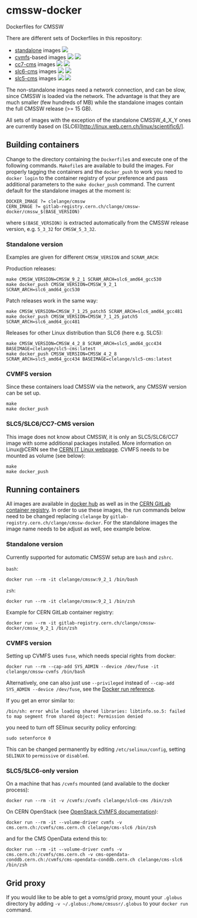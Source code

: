 # cmssw-docker

Dockerfiles for CMSSW

There are different sets of Dockerfiles in this repository:

- [standalone](standalone) images [![](https://images.microbadger.com/badges/image/clelange/cmssw.svg)](https://microbadger.com/images/clelange/cmssw)
- [cvmfs](cvmfs)-based images [![](https://images.microbadger.com/badges/image/clelange/cmssw-cvmfs.svg)](https://microbadger.com/images/clelange/cmssw-cvmfs) [![](https://images.microbadger.com/badges/version/clelange/cmssw-cvmfs.svg)](https://microbadger.com/images/clelange/cmssw-cvmfs)
- [cc7-cms](cc7-cms) images [![](https://images.microbadger.com/badges/image/clelange/cc7-cms.svg)](https://microbadger.com/images/clelange/cc7-cms) [![](https://images.microbadger.com/badges/version/clelange/cc7-cms.svg)](https://microbadger.com/images/clelange/cc7-cms)
- [slc6-cms](slc6-cms) images [![](https://images.microbadger.com/badges/image/clelange/slc6-cms.svg)](https://microbadger.com/images/clelange/slc6-cms) [![](https://images.microbadger.com/badges/version/clelange/slc6-cms.svg)](https://microbadger.com/images/clelange/slc6-cms)
- [slc5-cms](slc5-cms) images [![](https://images.microbadger.com/badges/image/clelange/slc5-cms.svg)](https://microbadger.com/images/clelange/slc5-cms) [![](https://images.microbadger.com/badges/version/clelange/slc5-cms.svg)](https://microbadger.com/images/clelange/slc5-cms)


The non-standalone images need a network connection, and can be slow, since CMSSW is loaded via the network. The advantage is that they are much smaller (few hundreds of MB) while the standalone images contain the full CMSSW release (>= 15 GB).

All sets of images with the exception of the standalone CMSSW_4_X_Y ones are currently based on (SLC6)[http://linux.web.cern.ch/linux/scientific6/].

## Building containers

Change to the directory containing the `Dockerfile`s and execute one of the following commands. `Makefile`s are available to build the images. For properly tagging the containers and the `docker_push` to work you need to `docker login` to the container registry of your preference and pass additional parameters to the `make docker_push` command. The current default for the standalone images at the moment is:

```shell
DOCKER_IMAGE ?= clelange/cmssw
CERN_IMAGE ?= gitlab-registry.cern.ch/clange/cmssw-docker/cmssw_$(BASE_VERSION)
```

where `$(BASE_VERSION)` is extracted automatically from the CMSSW release version, e.g. `5_3_32` for `CMSSW_5_3_32`.

### Standalone version

Examples are given for different `CMSSW_VERSION` and `SCRAM_ARCH`:

Production releases:

```shell
make CMSSW_VERSION=CMSSW_9_2_1 SCRAM_ARCH=slc6_amd64_gcc530
make docker_push CMSSW_VERSION=CMSSW_9_2_1 SCRAM_ARCH=slc6_amd64_gcc530
```

Patch releases work in the same way:

```shell
make CMSSW_VERSION=CMSSW_7_1_25_patch5 SCRAM_ARCH=slc6_amd64_gcc481
make docker_push CMSSW_VERSION=CMSSW_7_1_25_patch5 SCRAM_ARCH=slc6_amd64_gcc481
```

Releases for other Linux distribution than SLC6 (here e.g. SLC5):

```shell
make CMSSW_VERSION=CMSSW_4_2_8 SCRAM_ARCH=slc5_amd64_gcc434 BASEIMAGE=clelange/slc5-cms:latest
make docker_push CMSSW_VERSION=CMSSW_4_2_8 SCRAM_ARCH=slc5_amd64_gcc434 BASEIMAGE=clelange/slc5-cms:latest
```

### CVMFS version

Since these containers load CMSSW via the network, any CMSSW version can be set up.

```shell
make
make docker_push
```

### SLC5/SLC6/CC7-CMS version

This image does not know about CMSSW, it is only an SLC5/SLC6/CC7 image with some additional packages installed. More information on Linux@CERN see the [CERN IT Linux webpage](http://linuxsoft.cern.ch/). CVMFS needs to be mounted as volume (see below):

```shell
make
make docker_push
```

## Running containers

All images are available in [docker hub](http://hub.docker.com/r/clelange/) as well as in the [CERN GitLab container registry](https://gitlab.cern.ch/clange/cmssw-docker/container_registry). In order to use these images, the run commands below need to be changed replacing `clelange` by `gitlab-registry.cern.ch/clange/cmssw-docker`. For the standalone images the image name needs to be adjust as well, see example below.

### Standalone version

Currently supported for automatic CMSSW setup are `bash` and `zshrc`.

`bash`:

```shell
docker run --rm -it clelange/cmssw:9_2_1 /bin/bash
```

`zsh`:

```shell
docker run --rm -it clelange/cmssw:9_2_1 /bin/zsh
```

Example for CERN GitLab container registry:

```shell
docker run --rm -it gitlab-registry.cern.ch/clange/cmssw-docker/cmssw_9_2_1 /bin/zsh
```

### CVMFS version

Setting up CVMFS uses `fuse`, which needs special rights from docker:

```shell
docker run --rm --cap-add SYS_ADMIN --device /dev/fuse -it clelange/cmssw-cvmfs /bin/bash
```

Alternatively, one can also just use `--privileged` instead of `--cap-add SYS_ADMIN --device /dev/fuse`, see the [Docker run reference](https://docs.docker.com/engine/reference/run/#runtime-privilege-and-linux-capabilities).

If you get an error similar to:

```shell
/bin/sh: error while loading shared libraries: libtinfo.so.5: failed to map segment from shared object: Permission denied
```

you need to turn off SElinux security policy enforcing:

```shell
sudo setenforce 0
```

This can be changed permanently by editing `/etc/selinux/config`, setting `SELINUX` to `permissive` or `disabled`.

### SLC5/SLC6-only version

On a machine that has `/cvmfs` mounted (and available to the docker process):

```shell
docker run --rm -it -v /cvmfs:/cvmfs clelange/slc6-cms /bin/zsh
```

On CERN OpenStack (see [OpenStack CVMFS documentation](http://clouddocs.web.cern.ch/clouddocs/containers/tutorials/cvmfs.html)):

```shell
docker run --rm -it --volume-driver cvmfs -v cms.cern.ch:/cvmfs/cms.cern.ch clelange/cms-slc6 /bin/zsh
```

and for the CMS OpenData extend this to:

```shell
docker run --rm -it --volume-driver cvmfs -v cms.cern.ch:/cvmfs/cms.cern.ch -v cms-opendata-conddb.cern.ch:/cvmfs/cms-opendata-conddb.cern.ch clelange/cms-slc6 /bin/zsh
```

## Grid proxy

If you would like to be able to get a voms/grid proxy, mount your `.globus` directory by adding `-v ~/.globus:/home/cmsusr/.globus` to your `docker run` command.
